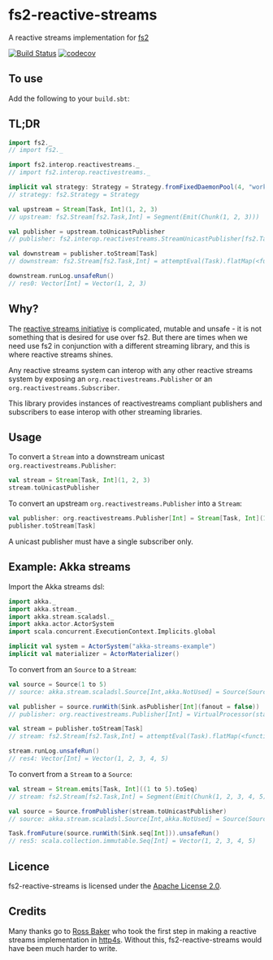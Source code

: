 # fs2-reactive-streams
A reactive streams implementation for [fs2](https://github.com/functional-streams-for-scala/fs2)

[![Build Status](https://travis-ci.org/zainab-ali/fs2-reactive-streams.svg?branch=master)](http://travis-ci.org/zainab-ali/fs2-reactive-streams)
[![codecov](https://codecov.io/gh/zainab-ali/fs2-reactive-streams/branch/master/graph/badge.svg)](https://codecov.io/gh/zainab-ali/fs2-reactive-streams)

## To use

Add the following to your `build.sbt`:

## TL;DR


```scala
import fs2._
// import fs2._

import fs2.interop.reactivestreams._
// import fs2.interop.reactivestreams._

implicit val strategy: Strategy = Strategy.fromFixedDaemonPool(4, "worker")
// strategy: fs2.Strategy = Strategy

val upstream = Stream[Task, Int](1, 2, 3)
// upstream: fs2.Stream[fs2.Task,Int] = Segment(Emit(Chunk(1, 2, 3)))

val publisher = upstream.toUnicastPublisher
// publisher: fs2.interop.reactivestreams.StreamUnicastPublisher[fs2.Task,Int] = fs2.interop.reactivestreams.StreamUnicastPublisher@25e04d6f

val downstream = publisher.toStream[Task]
// downstream: fs2.Stream[fs2.Task,Int] = attemptEval(Task).flatMap(<function1>).flatMap(<function1>)

downstream.runLog.unsafeRun()
// res0: Vector[Int] = Vector(1, 2, 3)
```

## Why?

The [reactive streams initiative](http://www.reactive-streams.org/) is complicated, mutable and unsafe - it is not something that is desired for use over fs2.
But there are times when we need use fs2 in conjunction with a different streaming library, and this is where reactive streams shines.

Any reactive streams system can interop with any other reactive streams system by exposing an `org.reactivestreams.Publisher` or an `org.reactivestreams.Subscriber`.

This library provides instances of reactivestreams compliant publishers and subscribers to ease interop with other streaming libraries.

## Usage


To convert a `Stream` into a downstream unicast `org.reactivestreams.Publisher`:

```scala
val stream = Stream[Task, Int](1, 2, 3)
stream.toUnicastPublisher
```

To convert an upstream `org.reactivestreams.Publisher` into a `Stream`:

```scala
val publisher: org.reactivestreams.Publisher[Int] = Stream[Task, Int](1, 2, 3).toUnicastPublisher
publisher.toStream[Task]
```

A unicast publisher must have a single subscriber only.

## Example: Akka streams

Import the Akka streams dsl:

```scala
import akka._
import akka.stream._
import akka.stream.scaladsl._
import akka.actor.ActorSystem
import scala.concurrent.ExecutionContext.Implicits.global

implicit val system = ActorSystem("akka-streams-example")
implicit val materializer = ActorMaterializer()
```

To convert from an `Source` to a `Stream`:

```scala
val source = Source(1 to 5)
// source: akka.stream.scaladsl.Source[Int,akka.NotUsed] = Source(SourceShape(StatefulMapConcat.out(1044284125)))

val publisher = source.runWith(Sink.asPublisher[Int](fanout = false))
// publisher: org.reactivestreams.Publisher[Int] = VirtualProcessor(state = Publisher[StatefulMapConcat.out(1044284125)])

val stream = publisher.toStream[Task]
// stream: fs2.Stream[fs2.Task,Int] = attemptEval(Task).flatMap(<function1>).flatMap(<function1>)

stream.runLog.unsafeRun()
// res4: Vector[Int] = Vector(1, 2, 3, 4, 5)
```

To convert from a `Stream` to a `Source`:

```scala
val stream = Stream.emits[Task, Int]((1 to 5).toSeq)
// stream: fs2.Stream[fs2.Task,Int] = Segment(Emit(Chunk(1, 2, 3, 4, 5)))

val source = Source.fromPublisher(stream.toUnicastPublisher)
// source: akka.stream.scaladsl.Source[Int,akka.NotUsed] = Source(SourceShape(PublisherSource.out(72060556)))

Task.fromFuture(source.runWith(Sink.seq[Int])).unsafeRun()
// res5: scala.collection.immutable.Seq[Int] = Vector(1, 2, 3, 4, 5)
```




## Licence

fs2-reactive-streams is licensed under the [Apache License 2.0](http://www.apache.org/licenses/LICENSE-2.0).

## Credits

Many thanks go to [Ross Baker](https://github.com/rossabaker) who took the first step in making a reactive streams implementation in [http4s](https://github.com/http4s/http4s).  Without this, fs2-reactive-streams would have been much harder to write.
